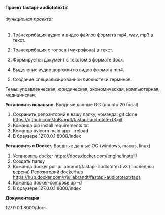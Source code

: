 **Проект fastapi-audiototext3**

###### Функционал проекта:

1. Транскрибация аудио и видео файлов формата mp4, wav, mp3 в текст. 

2. Транскрибация с голоса (микрофона) в текст.

3. Формируется документ с текстом в формате docx.

4. Выделение аудио дорожки из видео формата mp4.

5. Создание специализированной библиотеки терминов.

Темы: управленческая, юридическая, экономическая, компьютерная, медицинская.

**Установить локально**.
Вводные данные ОС (ubuntu 20 focal)

1. Сохранить репозиторий в вашу папку, команда: git clone https://github.com/JuBrandt/fastapi-audiototext3.git
2. Команда pip install requirements.txt
3. Команда uvicorn main:app --reload
4. В браузере 127.0.0.1:8000/index

**Установить с Docker.** Вводные данные ОС (windows, macos, linux)

1. Установить docker https://docs.docker.com/engine/install/
2. Создать папку
3. Команда docker pull juliabrandt/fastapi-audiototext:v3 (последняя версия)
Репозиторий dockerhub https://hub.docker.com/r/juliabrandt/fastapi-audiototext/tags
4. Команда docker-compose up -d
5. В браузере 127.0.0.1:8000/index

**Документация**

127.0.0.1:8000/docs




